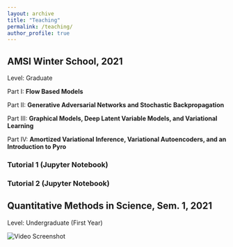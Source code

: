 ```yaml
---
layout: archive
title: "Teaching"
permalink: /teaching/
author_profile: true
---
```


## AMSI Winter School, 2021
Level: Graduate 


Part I: **Flow Based Models** 

Part II: **Generative Adversarial Networks and Stochastic Backpropagation**

Part III: **Graphical Models,  Deep Latent Variable Models, and Variational Learning**

Part IV: **Amortized Variational Inference, Variational Autoencoders, and an Introduction to Pyro**

### Tutorial 1 (Jupyter Notebook)

### Tutorial 2 (Jupyter Notebook)

## Quantitative Methods in Science, Sem. 1, 2021
Level: Undergraduate (First Year)

![](/images/RobVids2.png "Video Screenshot")